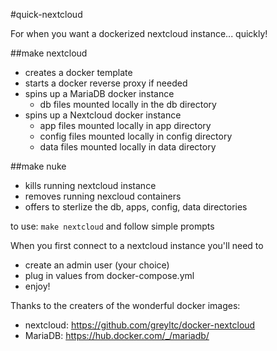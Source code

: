 #quick-nextcloud

For when you want a dockerized nextcloud instance... quickly!

##make nextcloud
* creates a docker template
* starts a docker reverse proxy if needed
* spins up a MariaDB docker instance
  * db files mounted locally in the db directory
* spins up a Nextcloud docker instance
  * app files mounted locally in app directory
  * config files mounted locally in config directory
  * data files mounted locally in data directory

##make nuke
* kills running nextcloud instance
* removes running nexcloud containers
* offers to sterlize the db, apps, config, data directories

to use: `make nextcloud` and follow simple prompts

When you first connect to a nextcloud instance you'll need to
* create an admin user (your choice)
* plug in values from docker-compose.yml
* enjoy!

Thanks to the creaters of the wonderful docker images:
* nextcloud: https://github.com/greyltc/docker-nextcloud
* MariaDB: https://hub.docker.com/_/mariadb/
